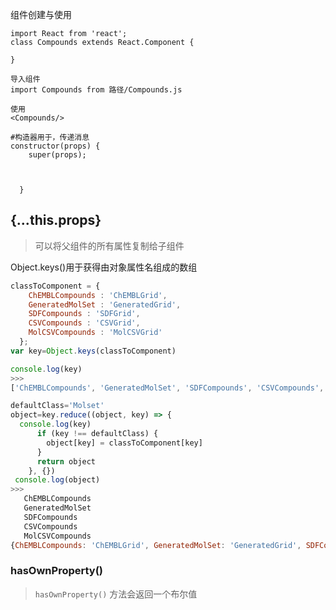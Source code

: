 组件创建与使用

```
import React from 'react';
class Compounds extends React.Component {

}

导入组件
import Compounds from 路径/Compounds.js

使用
<Compounds/>
```

```
#构造器用于，传递消息
constructor(props) {
    super(props);

    
    
  }
```

{...this.props}
---

> 可以将父组件的所有属性复制给子组件

Object.keys()用于获得由对象属性名组成的数组

```js
classToComponent = {
    ChEMBLCompounds : 'ChEMBLGrid',
    GeneratedMolSet : 'GeneratedGrid',
    SDFCompounds : 'SDFGrid',
    CSVCompounds : 'CSVGrid',
    MolCSVCompounds : 'MolCSVGrid'
  };
var key=Object.keys(classToComponent)

console.log(key)
>>>
['ChEMBLCompounds', 'GeneratedMolSet', 'SDFCompounds', 'CSVCompounds', 'MolCSVCompounds']
```

```js
defaultClass='Molset'
object=key.reduce((object, key) => {
  console.log(key) 
      if (key !== defaultClass) {
        object[key] = classToComponent[key]
      }
      return object
    }, {})
 console.log(object)
>>>
   ChEMBLCompounds
   GeneratedMolSet
   SDFCompounds
   CSVCompounds
   MolCSVCompounds
{ChEMBLCompounds: 'ChEMBLGrid', GeneratedMolSet: 'GeneratedGrid', SDFCompounds: 'SDFGrid', CSVCompounds: 'CSVGrid', MolCSVCompounds: 'MolCSVGrid'} 
```

### hasOwnProperty()

> `hasOwnProperty()` 方法会返回一个布尔值

```

```

